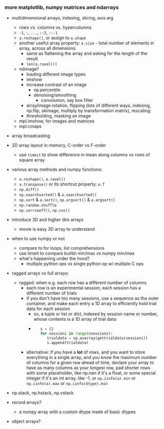 ### more matplotlib, numpy matrices and ndarrays

- multidimensional arrays, indexing, slicing, axis arg
    - rows vs. columns vs. hypercolumns
    - `-1`, `:`, `...`, `::2`, `::-1`
    - `a.reshape()`, or assign to `a.shape`
    - another useful array property: `a.size` - total number of elements in array, across all dimensions
        - same as flattening the array and asking for the length of the result
        - `len(a.ravel())`
    - ndimage?
        - loading different image types
        - imshow
        - increase contrast of an image
            - np.percentile
            - denoising/smoothing
                - convolution, say box filter
        - array/image rotation, flipping (lots of different ways, indexing, np.flip, skimage, multiply by transformation matrix), rescaling:
        - thresholding, masking an image
    - mpl.imshow, for images and matrices
    - mpl.cmaps

- array broadcasting

- 2D array layout in memory, C-order vs F-order
    - use `timeit` to show difference in mean along columns vs rows of square array

- various array methods and numpy functions:
    - `a.reshape()`, `a.ravel()`
    - `a.transpose()` or its shortcut property: `a.T`
    - `np.diff()`
    - `np.searchsorted()` & `a.searchsorted()`
    - `np.sort` & `a.sort()`, `np.argsort()` & `a.argsort()`
    - `np.random.shuffle`
    - `np.corrcoeff()`, `np.cov()`

- introduce 3D and higher dim arrays
    - movie is easy 3D array to understand

- when to use numpy or not
    - compare to for loops, list comprehensions
    - use timeit to compare builtin min/max vs numpy min/max
    - what's happening under the hood?
        - multiple python ops vs single python op w/ multiple C ops

- ragged arrays vs full arrays:
    - ragged: when e.g. each row has a different number of columns
        - each row is an experimental session, each session has a different number of trials
        - if you don't have too many sessions, use a sequence as the outer container, and make each entry a 1D array to efficiently hold trial data for each session
            - so, a tuple or list or dict, indexed by session name or number, whose contents is a 1D array of trial data:
            - ```python
                 s = {}
                 for sessioni in range(nsessions):
                    trialdata = np.asarray(gettrialdata(sessioni))
                    s.append(trialdata)
              ````
        - alternative: if you have a **lot** of rows, and you want to store everything in a single array, and you know the maximum number of columns for a given row ahead of time, declare your array to have as many columns as your longest row, pad shorter rows with some placeholder, like np.nan if it's a float, or some special integer if it's an int array, like -1, or `np.iinfo(a).min` or `np.iinfo(a).max` or `np.iinfo(dtype).min`

- np.stack, np.hstack, np.vstack

- record arrays?
    - a numpy array with a custom dtype made of basic dtypes
- object arrays?
